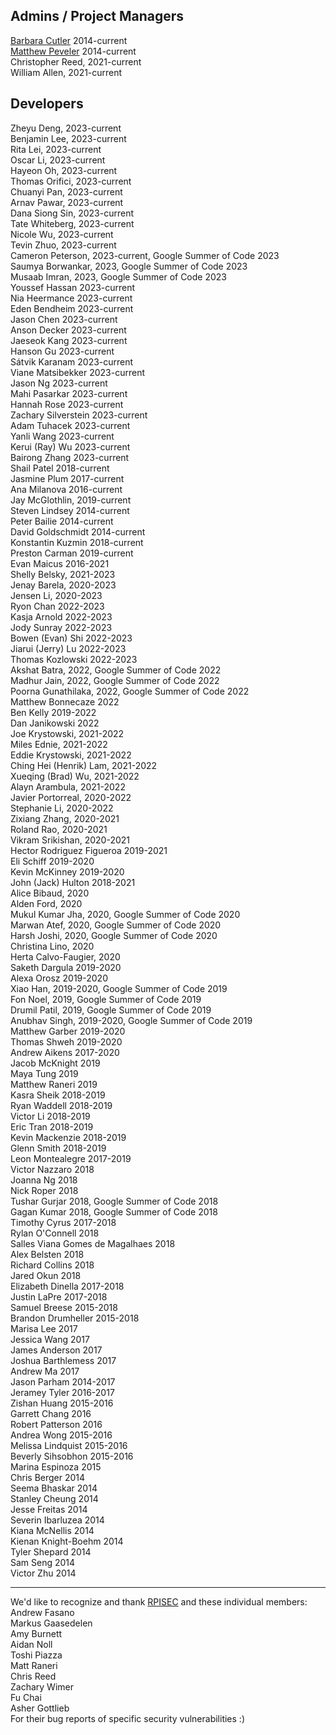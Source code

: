 ## Admins / Project Managers  
[Barbara Cutler](http://www.cs.rpi.edu/~cutler/) 2014-current  
[Matthew Peveler](http://mpeveler.com/) 2014-current  
Christopher Reed, 2021-current  
William Allen, 2021-current  


## Developers  


Zheyu Deng, 2023-current  
Benjamin Lee, 2023-current  
Rita Lei, 2023-current  
Oscar Li, 2023-current  
Hayeon Oh, 2023-current  
Thomas Orifici, 2023-current  
Chuanyi Pan, 2023-current  
Arnav Pawar, 2023-current  
Dana Siong Sin, 2023-current  
Tate Whiteberg, 2023-current  
Nicole Wu, 2023-current  
Tevin Zhuo, 2023-current  
Cameron Peterson, 2023-current, Google Summer of Code 2023  
Saumya Borwankar, 2023, Google Summer of Code 2023  
Musaab Imran, 2023, Google Summer of Code 2023  
Youssef Hassan 2023-current  
Nia Heermance 2023-current  
Eden Bendheim 2023-current  
Jason Chen 2023-current  
Anson Decker 2023-current  
Jaeseok Kang 2023-current  
Hanson Gu 2023-current  
Sátvik Karanam 2023-current  
Viane Matsibekker 2023-current  
Jason Ng 2023-current  
Mahi Pasarkar 2023-current  
Hannah Rose 2023-current  
Zachary Silverstein 2023-current  
Adam Tuhacek 2023-current  
Yanli Wang 2023-current  
Kerui (Ray) Wu 2023-current  
Bairong Zhang 2023-current  
Shail Patel 2018-current  
Jasmine Plum 2017-current  
Ana Milanova 2016-current  
Jay McGlothlin, 2019-current  
Steven Lindsey 2014-current  
Peter Bailie 2014-current  
David Goldschmidt 2014-current  
Konstantin Kuzmin 2018-current  
Preston Carman 2019-current  
Evan Maicus 2016-2021  
Shelly Belsky, 2021-2023  
Jenay Barela, 2020-2023  
Jensen Li, 2020-2023  
Ryon Chan 2022-2023  
Kasja Arnold 2022-2023  
Jody Sunray 2022-2023  
Bowen (Evan) Shi 2022-2023  
Jiarui (Jerry) Lu 2022-2023  
Thomas Kozlowski 2022-2023  
Akshat Batra, 2022, Google Summer of Code 2022  
Madhur Jain, 2022, Google Summer of Code 2022  
Poorna Gunathilaka, 2022, Google Summer of Code 2022  
Matthew Bonnecaze 2022  
Ben Kelly 2019-2022  
Dan Janikowski 2022  
Joe Krystowski, 2021-2022  
Miles Ednie, 2021-2022  
Eddie Krystowski, 2021-2022  
Ching Hei (Henrik) Lam, 2021-2022  
Xueqing (Brad) Wu, 2021-2022  
Alayn Arambula, 2021-2022  
Javier Portorreal, 2020-2022  
Stephanie Li, 2020-2022  
Zixiang Zhang, 2020-2021  
Roland Rao, 2020-2021  
Vikram Srikishan, 2020-2021  
Hector Rodriguez Figueroa 2019-2021  
Eli Schiff 2019-2020  
Kevin McKinney 2019-2020  
John (Jack) Hulton 2018-2021  
Alice Bibaud, 2020  
Alden Ford, 2020  
Mukul Kumar Jha, 2020, Google Summer of Code 2020  
Marwan Atef, 2020, Google Summer of Code 2020  
Harsh Joshi, 2020, Google Summer of Code 2020  
Christina Lino, 2020  
Herta Calvo-Faugier, 2020  
Saketh Dargula 2019-2020  
Alexa Orosz 2019-2020  
Xiao Han, 2019-2020, Google Summer of Code 2019  
Fon Noel, 2019, Google Summer of Code 2019  
Drumil Patil, 2019, Google Summer of Code 2019  
Anubhav Singh, 2019-2020, Google Summer of Code 2019  
Matthew Garber 2019-2020  
Thomas Shweh 2019-2020  
Andrew Aikens 2017-2020  
Jacob McKnight 2019  
Maya Tung 2019  
Matthew Raneri 2019  
Kasra Sheik 2018-2019  
Ryan Waddell 2018-2019  
Victor Li 2018-2019  
Eric Tran 2018-2019  
Kevin Mackenzie 2018-2019  
Glenn Smith 2018-2019  
Leon Montealegre 2017-2019  
Victor Nazzaro 2018  
Joanna Ng 2018  
Nick Roper 2018  
Tushar Gurjar 2018, Google Summer of Code 2018  
Gagan Kumar  2018, Google Summer of Code 2018  
Timothy Cyrus 2017-2018  
Rylan O'Connell 2018  
Salles Viana Gomes de Magalhaes 2018  
Alex Belsten 2018  
Richard Collins 2018  
Jared Okun 2018  
Elizabeth Dinella 2017-2018  
Justin LaPre 2017-2018  
Samuel Breese 2015-2018  
Brandon Drumheller 2015-2018  
Marisa Lee 2017  
Jessica Wang 2017  
James Anderson 2017  
Joshua Barthlemess 2017  
Andrew Ma 2017  
Jason Parham 2014-2017  
Jeramey Tyler 2016-2017  
Zishan Huang 2015-2016  
Garrett Chang 2016  
Robert Patterson 2016  
Andrea Wong 2015-2016  
Melissa Lindquist 2015-2016  
Beverly Sihsobhon 2015-2016  
Marina Espinoza 2015  
Chris Berger 2014  
Seema Bhaskar 2014  
Stanley Cheung 2014  
Jesse Freitas 2014  
Severin Ibarluzea 2014  
Kiana McNellis 2014  
Kienan Knight-Boehm 2014  
Tyler Shepard 2014  
Sam Seng 2014  
Victor Zhu 2014  

------------------------------  
We'd like to recognize and thank [RPISEC](https://rpis.ec/) and these individual members:  
Andrew Fasano  
Markus Gaasedelen  
Amy Burnett  
Aidan Noll  
Toshi Piazza  
Matt Raneri  
Chris Reed  
Zachary Wimer  
Fu Chai  
Asher Gottlieb  
For their bug reports of specific security vulnerabilities :)  
